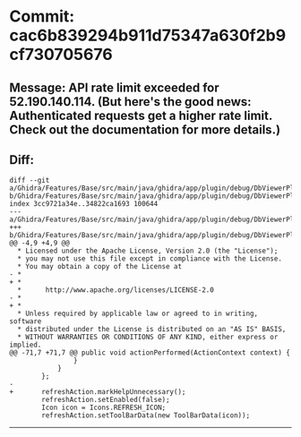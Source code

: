 # Commit: cac6b839294b911d75347a630f2b9cf730705676
## Message: API rate limit exceeded for 52.190.140.114. (But here's the good news: Authenticated requests get a higher rate limit. Check out the documentation for more details.)
## Diff:
```
diff --git a/Ghidra/Features/Base/src/main/java/ghidra/app/plugin/debug/DbViewerPlugin.java b/Ghidra/Features/Base/src/main/java/ghidra/app/plugin/debug/DbViewerPlugin.java
index 3cc9721a34e..34822ca1693 100644
--- a/Ghidra/Features/Base/src/main/java/ghidra/app/plugin/debug/DbViewerPlugin.java
+++ b/Ghidra/Features/Base/src/main/java/ghidra/app/plugin/debug/DbViewerPlugin.java
@@ -4,9 +4,9 @@
  * Licensed under the Apache License, Version 2.0 (the "License");
  * you may not use this file except in compliance with the License.
  * You may obtain a copy of the License at
- * 
+ *
  *      http://www.apache.org/licenses/LICENSE-2.0
- * 
+ *
  * Unless required by applicable law or agreed to in writing, software
  * distributed under the License is distributed on an "AS IS" BASIS,
  * WITHOUT WARRANTIES OR CONDITIONS OF ANY KIND, either express or implied.
@@ -71,7 +71,7 @@ public void actionPerformed(ActionContext context) {
 				}
 			}
 		};
-
+		refreshAction.markHelpUnnecessary();
 		refreshAction.setEnabled(false);
 		Icon icon = Icons.REFRESH_ICON;
 		refreshAction.setToolBarData(new ToolBarData(icon));
```
-----------------------------------
